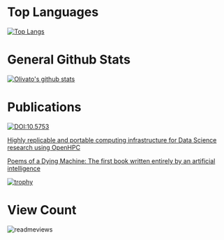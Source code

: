 # Top Languages

[![Top Langs](https://github-readme-stats.vercel.app/api/top-langs/?username=olivatooo&langs_count=10&layout=compact)](https://github.com/olivatooo/github-readme-stats)

# General Github Stats

[![Olivato's github stats](https://github-readme-stats.vercel.app/api?username=olivatooo)](https://github.com/olivatooo/github-readme-stats)

# Publications

[![DOI:10.5753](https://zenodo.org/badge/DOI/10.5753/kdmile.2020.11952.svg)](https://doi.org/10.5753/kdmile.2020.11952 )

[Highly replicable and portable computing infrastructure for Data Science research using OpenHPC](https://repositorio.ufscar.br/bitstream/handle/ufscar/14449/TCC_Olivato.pdf?sequence=1&isAllowed=y)

[Poems of a Dying Machine: The first book written entirely by an artificial intelligence](https://www.amazon.com.br/dp/B0B6HG9XC8)

[![trophy](https://github-profile-trophy.vercel.app/?username=olivatooo&theme=gruvbox)](https://github.com/olivatooo/github-profile-trophy)

# View Count

<img src='https://count.getloli.com/get/@olivatooo?theme=moebooru' alt='readmeviews'>
